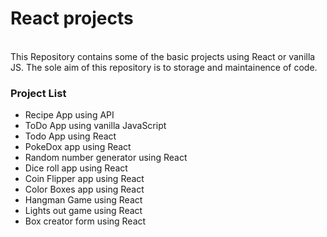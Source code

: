 # React projects

<br>
This Repository contains some of the basic projects using React or vanilla JS. The sole aim of this repository is to storage and maintainence of code.

### Project List

- Recipe App using API
- ToDo App using vanilla JavaScript
- Todo App using React
- PokeDox app using React
- Random number generator using React
- Dice roll app using React
- Coin Flipper app using React
- Color Boxes app using React
- Hangman Game using React
- Lights out game using React
- Box creator form using React
